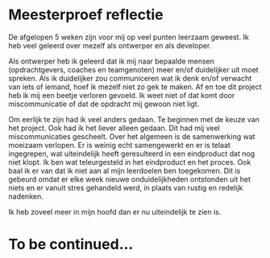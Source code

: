 # Meesterproef reflectie

De afgelopen 5 weken zijn voor mij op veel punten leerzaam geweest. Ik heb veel geleerd over mezelf als ontwerper en als developer.

Als ontwerper heb ik geleerd dat ik mij naar bepaalde mensen (opdrachtgevers, coaches en teamgenoten) meer en/of duidelijker uit moet spreken. Als ik duidelijker zou communiceren wat ik denk en/of verwacht van iets of iemand, hoef ik mezelf niet zo gek te maken. Af en toe dit project heb ik mij een beetje verloren gevoeld. Ik weet niet of dat komt door miscommunicatie of dat de opdracht mij gewoon niet ligt.

Om eerlijk te zijn had ik veel anders gedaan. Te beginnen met de keuze van het project. Ook had ik het liever alleen gedaan. Dit had mij veel miscommunicaties gescheelt. Over het algemeen is de samenwerking wat moeizaam verlopen. Er is weinig echt samengewerkt en er is telaat ingegrepen, wat uiteindelijk heeft geresulteerd in een eindproduct dat nog niet klopt. Ik ben wat teleurgesteld in het eindproduct en het proces. Ook baal ik er van dat ik niet aan al mijn leerdoelen ben toegekomen. Dit is gebeurd omdat er elke week nieuwe onduidelijkheden ontstonden uit het niets en er vanuit stres gehandeld werd, in plaats van rustig en redelijk nadenken.

Ik heb zoveel meer in mijn hoofd dan er nu uiteindelijk te zien is.

# To be continued...
